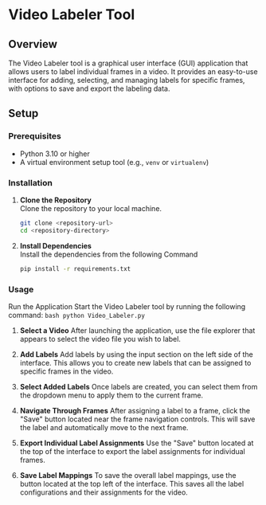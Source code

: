 # Video Labeler Tool

## Overview
The Video Labeler tool is a graphical user interface (GUI) application that allows users to label individual frames in a video. It provides an easy-to-use interface for adding, selecting, and managing labels for specific frames, with options to save and export the labeling data.

## Setup

### Prerequisites
- Python 3.10 or higher
- A virtual environment setup tool (e.g., `venv` or `virtualenv`)

### Installation

1. **Clone the Repository**  
   Clone the repository to your local machine.

   ```bash
   git clone <repository-url>
   cd <repository-directory>
   ```
2. **Install Dependencies**  
   Install the dependencies from the following Command
   ```bash
   pip install -r requirements.txt
   ```
### Usage
   Run the Application
   Start the Video Labeler tool by running the following command:
    ```bash
    python Video_Labeler.py
    ```
   1. **Select a Video**
       After launching the application, use the file explorer that appears to select the video file you wish to label.

   2. **Add Labels**
       Add labels by using the input section on the left side of the interface. This allows you to create new labels that can be assigned to specific frames in the video.

   3. **Select Added Labels**
       Once labels are created, you can select them from the dropdown menu to apply them to the current frame.

   4. **Navigate Through Frames**
      After assigning a label to a frame, click the "Save" button located near the frame navigation controls. This will save the label and automatically move to the next frame.

   5. **Export Individual Label Assignments**
      Use the "Save" button located at the top of the interface to export the label assignments for individual frames.

   6. **Save Label Mappings**
      To save the overall label mappings, use the button located at the top left of the interface. This saves all the label configurations and their assignments for the video.
